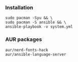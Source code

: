 ### Installation
```
sudo pacman -Syu && \
sudo pacman -S ansible && \
ansible-playbook -v system.yml
```
### AUR packages
```
aur/nerd-fonts-hack
aur/ansible-language-server
```
